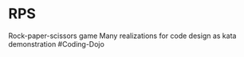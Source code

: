 # RPS
Rock-paper-scissors game
Many realizations for code design as kata demonstration 
#Coding-Dojo 
